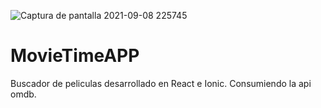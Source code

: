 ![Captura de pantalla 2021-09-08 225745](https://user-images.githubusercontent.com/44885834/132609519-d1e3987b-c943-4ce4-b2dc-4f5879b3af41.jpg)
# MovieTimeAPP
Buscador de peliculas desarrollado en React e Ionic.
Consumiendo la api omdb.
